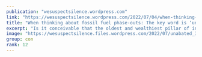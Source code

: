 ```yaml
---
publication: "wesuspectsilence.wordpress.com"
link: "https://wesuspectsilence.wordpress.com/2022/07/04/when-thinking-about-fossil-fuel-phase-outs-the-key-word-is-unabated/"
title: "When thinking about fossil fuel phase-outs: The key word is ‘unabated’"
excerpt: "Is it conceivable that the oldest and wealthiest pillar of industrial globalist power could contrive to use philanthropy and every other covert means available to shape and compromise the resistanc…"
image: "https://wesuspectsilence.files.wordpress.com/2022/07/unabated_3.jpg"
group: con
rank: 12
---
```

